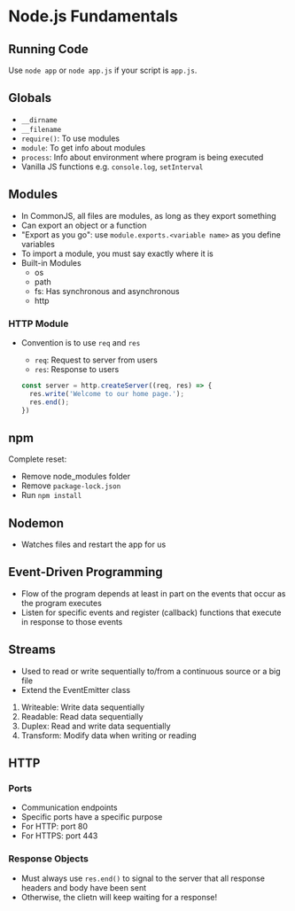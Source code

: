 # Node.js Fundamentals

## Running Code
Use `node app` or `node app.js` if your script is `app.js`.

## Globals
- `__dirname`
- `__filename`
- `require()`: To use modules
- `module`: To get info about modules
- `process`: Info about environment where program is being executed
- Vanilla JS functions e.g. `console.log`, `setInterval`

## Modules
- In CommonJS, all files are modules, as long as they export something
- Can export an object or a function
- "Export as you go": use `module.exports.<variable name>` as you define variables
- To import a module, you must say exactly where it is
- Built-in Modules
  - os
  - path
  - fs: Has synchronous and asynchronous
  - http

### HTTP Module
- Convention is to use `req` and `res`
  - `req`: Request to server from users
  - `res`: Response to users

  ```js
  const server = http.createServer((req, res) => {
    res.write('Welcome to our home page.');
    res.end();
  })
  ```

## npm
Complete reset:
- Remove node_modules folder
- Remove `package-lock.json`
- Run `npm install`

## Nodemon
- Watches files and restart the app for us

## Event-Driven Programming
- Flow of the program depends at least in part on the events that occur as the program executes
- Listen for specific events and register (callback) functions that execute in response to those events

## Streams
- Used to read or write sequentially to/from a continuous source or a big file
- Extend the EventEmitter class

1. Writeable: Write data sequentially
1. Readable: Read data sequentially
3. Duplex: Read and write data sequentially
4. Transform: Modify data when writing or reading

## HTTP

### Ports
- Communication endpoints
- Specific ports have a specific purpose
- For HTTP: port 80
- For HTTPS: port 443

### Response Objects
- Must always use `res.end()` to signal to the server that all response headers and body have been sent
- Otherwise, the clietn will keep waiting for a response!